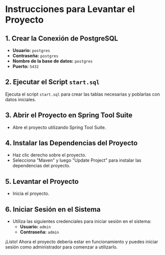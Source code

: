 # Instrucciones para Levantar el Proyecto

## 1. Crear la Conexión de PostgreSQL

- **Usuario:** `postgres`
- **Contraseña:** `postgres`
- **Nombre de la base de datos:** `postgres`
- **Puerto:** `5432`

## 2. Ejecutar el Script `start.sql`

Ejecuta el script `start.sql` para crear las tablas necesarias y poblarlas con datos iniciales.

## 3. Abrir el Proyecto en Spring Tool Suite

- Abre el proyecto utilizando Spring Tool Suite.

## 4. Instalar las Dependencias del Proyecto

- Haz clic derecho sobre el proyecto.
- Selecciona "Maven" y luego "Update Project" para instalar las dependencias del proyecto.

## 5. Levantar el Proyecto

- Inicia el proyecto.

## 6. Iniciar Sesión en el Sistema

- Utiliza las siguientes credenciales para iniciar sesión en el sistema:
  - **Usuario:** `admin`
  - **Contraseña:** `admin`

¡Listo! Ahora el proyecto debería estar en funcionamiento y puedes iniciar sesión como administrador para comenzar a utilizarlo.
